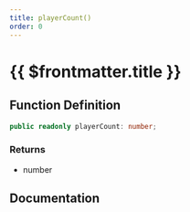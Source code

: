 ```yaml
---
title: playerCount()
order: 0
---
```


# {{ $frontmatter.title }}

<!--@include: ./playerCount_partial_header.md-->

## Function Definition

```ts
public readonly playerCount: number;
```

### Returns

* number

## Documentation

<!--@include: ./playerCount_partial_footer.md-->
